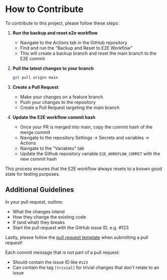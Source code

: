 

# How to Contribute

To contribute to this project, please follow these steps:

1. **Run the backup and reset e2e workflow**
   - Navigate to the Actions tab in the GitHub repository
   - Find and run the "Backup and Reset to E2E Workflow"
   - This will create a backup branch and reset the main branch to the E2E commit

2. **Pull the latest changes to your branch**
   ```bash
   git pull origin main
   ```

3. **Create a Pull Request**
   - Make your changes on a feature branch
   - Push your changes to the repository
   - Create a Pull Request targeting the main branch

4. **Update the E2E workflow commit hash**
   - Once your PR is merged into main, copy the commit hash of the merge commit
   - Navigate to the repository Settings → Secrets and variables → Actions
   - Navigate to the "Variables" tab
   - Update the Github repository variable `E2E_WORKFLOW_COMMIT` with the new commit hash

This process ensures that the E2E workflow always resets to a known good state for testing purposes.

## Additional Guidelines

In your pull request, outline:

* What the changes intend
* How they change the existing code
* If (and what) they breaks
* Start the pull request with the GitHub issue ID, e.g. #123

Lastly, please follow the [pull request template](.github/pull_request_template.md) when submitting a pull request!

Each commit message that is not part of a pull request:

* Should contain the issue ID like `#123`
* Can contain the tag `[trivial]` for trivial changes that don't relate to an issue
